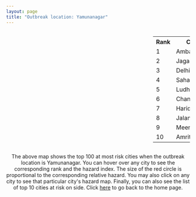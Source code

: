 ```yaml
---
layout: page
title: "Outbreak location: Yamunanagar"
---
```

<div style="width: 100%; overflow: auto;">
<div style="width: 75%; float: left;">
<div id="mapid">
<script src="https://buda-magenta.github.io/hazard_map/load_map.js"></script>

<script>
var marker_outbreak = L.marker([30.211200, 77.286390],{"autoPan": true}).addTo(map); marker_outbreak.bindTooltip("Yamunanagar").openTooltip();

var circle_1 = L.circle([30.384367, 76.770421], {"pane": "markerPane", "color": "red", "fill": true, "fillOpacity": 0.2, "fillRule": "evenodd", "lineCap": "round", "lineJoin": "round", "opacity": 1.0, "radius": 82944, "stroke": true, "weight": 3}).addTo(map);
circle_1.bindTooltip("Ambala<br>rank: 1<br>hazard index: 0.082944")
circle_1.bindPopup('<a href="https://buda-magenta.github.io/hazard_map/Ambala">Ambala</a>')

var circle_2 = L.circle([30.129326, 77.245483], {"pane": "markerPane", "color": "red", "fill": true, "fillOpacity": 0.2, "fillRule": "evenodd", "lineCap": "round", "lineJoin": "round", "opacity": 1.0, "radius": 52240, "stroke": true, "weight": 3}).addTo(map);
circle_2.bindTooltip("Jagadhri<br>rank: 2<br>hazard index: 0.052241")
circle_2.bindPopup('<a href="https://buda-magenta.github.io/hazard_map/Jagadhri">Jagadhri</a>')

var circle_3 = L.circle([28.651718, 77.221939], {"pane": "markerPane", "color": "red", "fill": true, "fillOpacity": 0.2, "fillRule": "evenodd", "lineCap": "round", "lineJoin": "round", "opacity": 1.0, "radius": 51711, "stroke": true, "weight": 3}).addTo(map);
circle_3.bindTooltip("Delhi<br>rank: 3<br>hazard index: 0.051712")
circle_3.bindPopup('<a href="https://buda-magenta.github.io/hazard_map/Delhi">Delhi</a>')

var circle_4 = L.circle([29.988077, 77.508130], {"pane": "markerPane", "color": "red", "fill": true, "fillOpacity": 0.2, "fillRule": "evenodd", "lineCap": "round", "lineJoin": "round", "opacity": 1.0, "radius": 36746, "stroke": true, "weight": 3}).addTo(map);
circle_4.bindTooltip("Saharanpur<br>rank: 4<br>hazard index: 0.036747")
circle_4.bindPopup('<a href="https://buda-magenta.github.io/hazard_map/Saharanpur">Saharanpur</a>')

var circle_5 = L.circle([30.909016, 75.851601], {"pane": "markerPane", "color": "red", "fill": true, "fillOpacity": 0.2, "fillRule": "evenodd", "lineCap": "round", "lineJoin": "round", "opacity": 1.0, "radius": 28531, "stroke": true, "weight": 3}).addTo(map);
circle_5.bindTooltip("Ludhiana<br>rank: 5<br>hazard index: 0.028531")
circle_5.bindPopup('<a href="https://buda-magenta.github.io/hazard_map/Ludhiana">Ludhiana</a>')

var circle_6 = L.circle([30.733442, 76.779714], {"pane": "markerPane", "color": "red", "fill": true, "fillOpacity": 0.2, "fillRule": "evenodd", "lineCap": "round", "lineJoin": "round", "opacity": 1.0, "radius": 21522, "stroke": true, "weight": 3}).addTo(map);
circle_6.bindTooltip("Chandigarh<br>rank: 6<br>hazard index: 0.021523")
circle_6.bindPopup('<a href="https://buda-magenta.github.io/hazard_map/Chandigarh">Chandigarh</a>')

var circle_7 = L.circle([29.938447, 78.145298], {"pane": "markerPane", "color": "red", "fill": true, "fillOpacity": 0.2, "fillRule": "evenodd", "lineCap": "round", "lineJoin": "round", "opacity": 1.0, "radius": 9916, "stroke": true, "weight": 3}).addTo(map);
circle_7.bindTooltip("Haridwar<br>rank: 7<br>hazard index: 0.009917")
circle_7.bindPopup('<a href="https://buda-magenta.github.io/hazard_map/Haridwar">Haridwar</a>')

var circle_8 = L.circle([31.292011, 75.568058], {"pane": "markerPane", "color": "red", "fill": true, "fillOpacity": 0.2, "fillRule": "evenodd", "lineCap": "round", "lineJoin": "round", "opacity": 1.0, "radius": 9641, "stroke": true, "weight": 3}).addTo(map);
circle_8.bindTooltip("Jalandhar<br>rank: 8<br>hazard index: 0.009642")
circle_8.bindPopup('<a href="https://buda-magenta.github.io/hazard_map/Jalandhar">Jalandhar</a>')

var circle_9 = L.circle([29.000653, 77.768229], {"pane": "markerPane", "color": "red", "fill": true, "fillOpacity": 0.2, "fillRule": "evenodd", "lineCap": "round", "lineJoin": "round", "opacity": 1.0, "radius": 7769, "stroke": true, "weight": 3}).addTo(map);
circle_9.bindTooltip("Meerut<br>rank: 9<br>hazard index: 0.007770")
circle_9.bindPopup('<a href="https://buda-magenta.github.io/hazard_map/Meerut">Meerut</a>')

var circle_10 = L.circle([31.634308, 74.873679], {"pane": "markerPane", "color": "red", "fill": true, "fillOpacity": 0.2, "fillRule": "evenodd", "lineCap": "round", "lineJoin": "round", "opacity": 1.0, "radius": 7162, "stroke": true, "weight": 3}).addTo(map);
circle_10.bindTooltip("Amritsar<br>rank: 10<br>hazard index: 0.007163")
circle_10.bindPopup('<a href="https://buda-magenta.github.io/hazard_map/Amritsar">Amritsar</a>')

var circle_11 = L.circle([30.209087, 76.339872], {"pane": "markerPane", "color": "red", "fill": true, "fillOpacity": 0.2, "fillRule": "evenodd", "lineCap": "round", "lineJoin": "round", "opacity": 1.0, "radius": 6119, "stroke": true, "weight": 3}).addTo(map);
circle_11.bindTooltip("Patiala<br>rank: 11<br>hazard index: 0.006119")
circle_11.bindPopup('<a href="https://buda-magenta.github.io/hazard_map/Patiala">Patiala</a>')

var circle_12 = L.circle([29.869350, 77.890212], {"pane": "markerPane", "color": "red", "fill": true, "fillOpacity": 0.2, "fillRule": "evenodd", "lineCap": "round", "lineJoin": "round", "opacity": 1.0, "radius": 5246, "stroke": true, "weight": 3}).addTo(map);
circle_12.bindTooltip("Roorkee<br>rank: 12<br>hazard index: 0.005246")
circle_12.bindPopup('<a href="https://buda-magenta.github.io/hazard_map/Roorkee">Roorkee</a>')

var circle_13 = L.circle([30.325565, 78.043681], {"pane": "markerPane", "color": "red", "fill": true, "fillOpacity": 0.2, "fillRule": "evenodd", "lineCap": "round", "lineJoin": "round", "opacity": 1.0, "radius": 4375, "stroke": true, "weight": 3}).addTo(map);
circle_13.bindTooltip("Dehradun<br>rank: 13<br>hazard index: 0.004375")
circle_13.bindPopup('<a href="https://buda-magenta.github.io/hazard_map/Dehradun">Dehradun</a>')

var circle_14 = L.circle([28.428262, 77.002700], {"pane": "markerPane", "color": "red", "fill": true, "fillOpacity": 0.2, "fillRule": "evenodd", "lineCap": "round", "lineJoin": "round", "opacity": 1.0, "radius": 3525, "stroke": true, "weight": 3}).addTo(map);
circle_14.bindTooltip("Gurgaon<br>rank: 14<br>hazard index: 0.003525")
circle_14.bindPopup('<a href="https://buda-magenta.github.io/hazard_map/Gurgaon">Gurgaon</a>')

var circle_15 = L.circle([28.863842, 78.805778], {"pane": "markerPane", "color": "red", "fill": true, "fillOpacity": 0.2, "fillRule": "evenodd", "lineCap": "round", "lineJoin": "round", "opacity": 1.0, "radius": 2674, "stroke": true, "weight": 3}).addTo(map);
circle_15.bindTooltip("Moradabad<br>rank: 15<br>hazard index: 0.002675")
circle_15.bindPopup('<a href="https://buda-magenta.github.io/hazard_map/Moradabad">Moradabad</a>')

var circle_16 = L.circle([26.838100, 80.934600], {"pane": "markerPane", "color": "red", "fill": true, "fillOpacity": 0.2, "fillRule": "evenodd", "lineCap": "round", "lineJoin": "round", "opacity": 1.0, "radius": 2636, "stroke": true, "weight": 3}).addTo(map);
circle_16.bindTooltip("Lucknow<br>rank: 16<br>hazard index: 0.002637")
circle_16.bindPopup('<a href="https://buda-magenta.github.io/hazard_map/Lucknow">Lucknow</a>')

var circle_17 = L.circle([28.570784, 77.327107], {"pane": "markerPane", "color": "red", "fill": true, "fillOpacity": 0.2, "fillRule": "evenodd", "lineCap": "round", "lineJoin": "round", "opacity": 1.0, "radius": 2582, "stroke": true, "weight": 3}).addTo(map);
circle_17.bindTooltip("Noida<br>rank: 17<br>hazard index: 0.002583")
circle_17.bindPopup('<a href="https://buda-magenta.github.io/hazard_map/Noida">Noida</a>')

var circle_18 = L.circle([30.179115, 75.047102], {"pane": "markerPane", "color": "red", "fill": true, "fillOpacity": 0.2, "fillRule": "evenodd", "lineCap": "round", "lineJoin": "round", "opacity": 1.0, "radius": 2424, "stroke": true, "weight": 3}).addTo(map);
circle_18.bindTooltip("Bathinda<br>rank: 18<br>hazard index: 0.002425")
circle_18.bindPopup('<a href="https://buda-magenta.github.io/hazard_map/Bathinda">Bathinda</a>')

var circle_19 = L.circle([29.448006, 77.740685], {"pane": "markerPane", "color": "red", "fill": true, "fillOpacity": 0.2, "fillRule": "evenodd", "lineCap": "round", "lineJoin": "round", "opacity": 1.0, "radius": 2329, "stroke": true, "weight": 3}).addTo(map);
circle_19.bindTooltip("Muzaffarnagar<br>rank: 19<br>hazard index: 0.002329")
circle_19.bindPopup('<a href="https://buda-magenta.github.io/hazard_map/Muzaffarnagar">Muzaffarnagar</a>')

var circle_20 = L.circle([28.733400, 77.298600], {"pane": "markerPane", "color": "red", "fill": true, "fillOpacity": 0.2, "fillRule": "evenodd", "lineCap": "round", "lineJoin": "round", "opacity": 1.0, "radius": 2059, "stroke": true, "weight": 3}).addTo(map);
circle_20.bindTooltip("Loni<br>rank: 20<br>hazard index: 0.002060")
circle_20.bindPopup('<a href="https://buda-magenta.github.io/hazard_map/Loni">Loni</a>')

var circle_21 = L.circle([32.718561, 74.858092], {"pane": "markerPane", "color": "red", "fill": true, "fillOpacity": 0.2, "fillRule": "evenodd", "lineCap": "round", "lineJoin": "round", "opacity": 1.0, "radius": 1878, "stroke": true, "weight": 3}).addTo(map);
circle_21.bindTooltip("Jammu<br>rank: 21<br>hazard index: 0.001878")
circle_21.bindPopup('<a href="https://buda-magenta.github.io/hazard_map/Jammu">Jammu</a>')

var circle_22 = L.circle([30.370469, 75.504017], {"pane": "markerPane", "color": "red", "fill": true, "fillOpacity": 0.2, "fillRule": "evenodd", "lineCap": "round", "lineJoin": "round", "opacity": 1.0, "radius": 1819, "stroke": true, "weight": 3}).addTo(map);
circle_22.bindTooltip("Barnala<br>rank: 22<br>hazard index: 0.001820")
circle_22.bindPopup('<a href="https://buda-magenta.github.io/hazard_map/Barnala">Barnala</a>')

var circle_23 = L.circle([28.901090, 76.580194], {"pane": "markerPane", "color": "red", "fill": true, "fillOpacity": 0.2, "fillRule": "evenodd", "lineCap": "round", "lineJoin": "round", "opacity": 1.0, "radius": 1500, "stroke": true, "weight": 3}).addTo(map);
circle_23.bindTooltip("Rohtak<br>rank: 23<br>hazard index: 0.001500")
circle_23.bindPopup('<a href="https://buda-magenta.github.io/hazard_map/Rohtak">Rohtak</a>')

var circle_24 = L.circle([28.457876, 79.405571], {"pane": "markerPane", "color": "red", "fill": true, "fillOpacity": 0.2, "fillRule": "evenodd", "lineCap": "round", "lineJoin": "round", "opacity": 1.0, "radius": 1220, "stroke": true, "weight": 3}).addTo(map);
circle_24.bindTooltip("Bareilly<br>rank: 24<br>hazard index: 0.001220")
circle_24.bindPopup('<a href="https://buda-magenta.github.io/hazard_map/Bareilly">Bareilly</a>')

var circle_25 = L.circle([29.168807, 75.746110], {"pane": "markerPane", "color": "red", "fill": true, "fillOpacity": 0.2, "fillRule": "evenodd", "lineCap": "round", "lineJoin": "round", "opacity": 1.0, "radius": 1211, "stroke": true, "weight": 3}).addTo(map);
circle_25.bindTooltip("Hisar<br>rank: 25<br>hazard index: 0.001211")
circle_25.bindPopup('<a href="https://buda-magenta.github.io/hazard_map/Hisar">Hisar</a>')

var circle_26 = L.circle([29.391275, 76.977168], {"pane": "markerPane", "color": "red", "fill": true, "fillOpacity": 0.2, "fillRule": "evenodd", "lineCap": "round", "lineJoin": "round", "opacity": 1.0, "radius": 1182, "stroke": true, "weight": 3}).addTo(map);
circle_26.bindTooltip("Panipat<br>rank: 26<br>hazard index: 0.001183")
circle_26.bindPopup('<a href="https://buda-magenta.github.io/hazard_map/Panipat">Panipat</a>')

var circle_27 = L.circle([29.680327, 76.989625], {"pane": "markerPane", "color": "red", "fill": true, "fillOpacity": 0.2, "fillRule": "evenodd", "lineCap": "round", "lineJoin": "round", "opacity": 1.0, "radius": 1153, "stroke": true, "weight": 3}).addTo(map);
circle_27.bindTooltip("Karnal<br>rank: 27<br>hazard index: 0.001154")
circle_27.bindPopup('<a href="https://buda-magenta.github.io/hazard_map/Karnal">Karnal</a>')

var circle_28 = L.circle([29.003314, 77.016732], {"pane": "markerPane", "color": "red", "fill": true, "fillOpacity": 0.2, "fillRule": "evenodd", "lineCap": "round", "lineJoin": "round", "opacity": 1.0, "radius": 1113, "stroke": true, "weight": 3}).addTo(map);
circle_28.bindTooltip("Sonipat<br>rank: 28<br>hazard index: 0.001114")
circle_28.bindPopup('<a href="https://buda-magenta.github.io/hazard_map/Sonipat">Sonipat</a>')

var circle_29 = L.circle([28.740613, 77.835426], {"pane": "markerPane", "color": "red", "fill": true, "fillOpacity": 0.2, "fillRule": "evenodd", "lineCap": "round", "lineJoin": "round", "opacity": 1.0, "radius": 1056, "stroke": true, "weight": 3}).addTo(map);
circle_29.bindTooltip("Hapur<br>rank: 29<br>hazard index: 0.001057")
circle_29.bindPopup('<a href="https://buda-magenta.github.io/hazard_map/Hapur">Hapur</a>')

var circle_30 = L.circle([25.565691, 80.063489], {"pane": "markerPane", "color": "red", "fill": true, "fillOpacity": 0.2, "fillRule": "evenodd", "lineCap": "round", "lineJoin": "round", "opacity": 1.0, "radius": 995, "stroke": true, "weight": 3}).addTo(map);
circle_30.bindTooltip("Khanna<br>rank: 30<br>hazard index: 0.000996")
circle_30.bindPopup('<a href="https://buda-magenta.github.io/hazard_map/Khanna">Khanna</a>')

var circle_31 = L.circle([26.460914, 80.321759], {"pane": "markerPane", "color": "red", "fill": true, "fillOpacity": 0.2, "fillRule": "evenodd", "lineCap": "round", "lineJoin": "round", "opacity": 1.0, "radius": 985, "stroke": true, "weight": 3}).addTo(map);
circle_31.bindTooltip("Kanpur<br>rank: 31<br>hazard index: 0.000985")
circle_31.bindPopup('<a href="https://buda-magenta.github.io/hazard_map/Kanpur">Kanpur</a>')

var circle_32 = L.circle([31.608574, 75.846442], {"pane": "markerPane", "color": "red", "fill": true, "fillOpacity": 0.2, "fillRule": "evenodd", "lineCap": "round", "lineJoin": "round", "opacity": 1.0, "radius": 946, "stroke": true, "weight": 3}).addTo(map);
circle_32.bindTooltip("Hoshiarpur<br>rank: 32<br>hazard index: 0.000947")
circle_32.bindPopup('<a href="https://buda-magenta.github.io/hazard_map/Hoshiarpur">Hoshiarpur</a>')

var circle_33 = L.circle([30.883006, 75.869732], {"pane": "markerPane", "color": "red", "fill": true, "fillOpacity": 0.2, "fillRule": "evenodd", "lineCap": "round", "lineJoin": "round", "opacity": 1.0, "radius": 907, "stroke": true, "weight": 3}).addTo(map);
circle_33.bindTooltip("S.A.S. Nagar<br>rank: 33<br>hazard index: 0.000908")
circle_33.bindPopup('<a href="https://buda-magenta.github.io/hazard_map/S.A.S._Nagar">S.A.S. Nagar</a>')

var circle_34 = L.circle([19.075990, 72.877393], {"pane": "markerPane", "color": "red", "fill": true, "fillOpacity": 0.2, "fillRule": "evenodd", "lineCap": "round", "lineJoin": "round", "opacity": 1.0, "radius": 887, "stroke": true, "weight": 3}).addTo(map);
circle_34.bindTooltip("Mumbai<br>rank: 34<br>hazard index: 0.000888")
circle_34.bindPopup('<a href="https://buda-magenta.github.io/hazard_map/Mumbai">Mumbai</a>')

var circle_35 = L.circle([28.923397, 78.488317], {"pane": "markerPane", "color": "red", "fill": true, "fillOpacity": 0.2, "fillRule": "evenodd", "lineCap": "round", "lineJoin": "round", "opacity": 1.0, "radius": 861, "stroke": true, "weight": 3}).addTo(map);
circle_35.bindTooltip("Amroha<br>rank: 35<br>hazard index: 0.000862")
circle_35.bindPopup('<a href="https://buda-magenta.github.io/hazard_map/Amroha">Amroha</a>')

var circle_36 = L.circle([30.145054, 74.195660], {"pane": "markerPane", "color": "red", "fill": true, "fillOpacity": 0.2, "fillRule": "evenodd", "lineCap": "round", "lineJoin": "round", "opacity": 1.0, "radius": 822, "stroke": true, "weight": 3}).addTo(map);
circle_36.bindTooltip("Abohar<br>rank: 36<br>hazard index: 0.000822")
circle_36.bindPopup('<a href="https://buda-magenta.github.io/hazard_map/Abohar">Abohar</a>')

var circle_37 = L.circle([28.753900, 77.399900], {"pane": "markerPane", "color": "red", "fill": true, "fillOpacity": 0.2, "fillRule": "evenodd", "lineCap": "round", "lineJoin": "round", "opacity": 1.0, "radius": 810, "stroke": true, "weight": 3}).addTo(map);
circle_37.bindTooltip("Khora<br>rank: 37<br>hazard index: 0.000810")
circle_37.bindPopup('<a href="https://buda-magenta.github.io/hazard_map/Khora">Khora</a>')

var circle_38 = L.circle([28.793170, 76.139128], {"pane": "markerPane", "color": "red", "fill": true, "fillOpacity": 0.2, "fillRule": "evenodd", "lineCap": "round", "lineJoin": "round", "opacity": 1.0, "radius": 794, "stroke": true, "weight": 3}).addTo(map);
circle_38.bindTooltip("Bhiwani<br>rank: 38<br>hazard index: 0.000795")
circle_38.bindPopup('<a href="https://buda-magenta.github.io/hazard_map/Bhiwani">Bhiwani</a>')

var circle_39 = L.circle([30.783987, 75.160574], {"pane": "markerPane", "color": "red", "fill": true, "fillOpacity": 0.2, "fillRule": "evenodd", "lineCap": "round", "lineJoin": "round", "opacity": 1.0, "radius": 735, "stroke": true, "weight": 3}).addTo(map);
circle_39.bindTooltip("Moga<br>rank: 39<br>hazard index: 0.000735")
circle_39.bindPopup('<a href="https://buda-magenta.github.io/hazard_map/Moga">Moga</a>')

var circle_40 = L.circle([30.885100, 74.660141], {"pane": "markerPane", "color": "red", "fill": true, "fillOpacity": 0.2, "fillRule": "evenodd", "lineCap": "round", "lineJoin": "round", "opacity": 1.0, "radius": 700, "stroke": true, "weight": 3}).addTo(map);
circle_40.bindTooltip("Firozpur<br>rank: 40<br>hazard index: 0.000700")
circle_40.bindPopup('<a href="https://buda-magenta.github.io/hazard_map/Firozpur">Firozpur</a>')

var circle_41 = L.circle([28.660965, 76.834676], {"pane": "markerPane", "color": "red", "fill": true, "fillOpacity": 0.2, "fillRule": "evenodd", "lineCap": "round", "lineJoin": "round", "opacity": 1.0, "radius": 685, "stroke": true, "weight": 3}).addTo(map);
circle_41.bindTooltip("Bahadurgarh<br>rank: 41<br>hazard index: 0.000685")
circle_41.bindPopup('<a href="https://buda-magenta.github.io/hazard_map/Bahadurgarh">Bahadurgarh</a>')

var circle_42 = L.circle([31.104153, 77.170973], {"pane": "markerPane", "color": "red", "fill": true, "fillOpacity": 0.2, "fillRule": "evenodd", "lineCap": "round", "lineJoin": "round", "opacity": 1.0, "radius": 682, "stroke": true, "weight": 3}).addTo(map);
circle_42.bindTooltip("Shimla<br>rank: 42<br>hazard index: 0.000682")
circle_42.bindPopup('<a href="https://buda-magenta.github.io/hazard_map/Shimla">Shimla</a>')

var circle_43 = L.circle([28.402979, 77.310384], {"pane": "markerPane", "color": "red", "fill": true, "fillOpacity": 0.2, "fillRule": "evenodd", "lineCap": "round", "lineJoin": "round", "opacity": 1.0, "radius": 671, "stroke": true, "weight": 3}).addTo(map);
circle_43.bindTooltip("Faridabad<br>rank: 43<br>hazard index: 0.000671")
circle_43.bindPopup('<a href="https://buda-magenta.github.io/hazard_map/Faridabad">Faridabad</a>')

var circle_44 = L.circle([29.301826, 76.338471], {"pane": "markerPane", "color": "red", "fill": true, "fillOpacity": 0.2, "fillRule": "evenodd", "lineCap": "round", "lineJoin": "round", "opacity": 1.0, "radius": 668, "stroke": true, "weight": 3}).addTo(map);
circle_44.bindTooltip("Jind<br>rank: 44<br>hazard index: 0.000668")
circle_44.bindPopup('<a href="https://buda-magenta.github.io/hazard_map/Jind">Jind</a>')

var circle_45 = L.circle([29.993040, 76.829223], {"pane": "markerPane", "color": "red", "fill": true, "fillOpacity": 0.2, "fillRule": "evenodd", "lineCap": "round", "lineJoin": "round", "opacity": 1.0, "radius": 622, "stroke": true, "weight": 3}).addTo(map);
circle_45.bindTooltip("Thanesar<br>rank: 45<br>hazard index: 0.000623")
circle_45.bindPopup('<a href="https://buda-magenta.github.io/hazard_map/Thanesar">Thanesar</a>')

var circle_46 = L.circle([29.211757, 78.961731], {"pane": "markerPane", "color": "red", "fill": true, "fillOpacity": 0.2, "fillRule": "evenodd", "lineCap": "round", "lineJoin": "round", "opacity": 1.0, "radius": 617, "stroke": true, "weight": 3}).addTo(map);
circle_46.bindTooltip("Kashipur<br>rank: 46<br>hazard index: 0.000617")
circle_46.bindPopup('<a href="https://buda-magenta.github.io/hazard_map/Kashipur">Kashipur</a>')

var circle_47 = L.circle([26.671329, 83.364583], {"pane": "markerPane", "color": "red", "fill": true, "fillOpacity": 0.2, "fillRule": "evenodd", "lineCap": "round", "lineJoin": "round", "opacity": 1.0, "radius": 597, "stroke": true, "weight": 3}).addTo(map);
circle_47.bindTooltip("Gorakhpur<br>rank: 47<br>hazard index: 0.000597")
circle_47.bindPopup('<a href="https://buda-magenta.github.io/hazard_map/Gorakhpur">Gorakhpur</a>')

var circle_48 = L.circle([22.541418, 88.357691], {"pane": "markerPane", "color": "red", "fill": true, "fillOpacity": 0.2, "fillRule": "evenodd", "lineCap": "round", "lineJoin": "round", "opacity": 1.0, "radius": 591, "stroke": true, "weight": 3}).addTo(map);
circle_48.bindTooltip("Kolkata<br>rank: 48<br>hazard index: 0.000591")
circle_48.bindPopup('<a href="https://buda-magenta.github.io/hazard_map/Kolkata">Kolkata</a>')

var circle_49 = L.circle([29.822821, 76.378310], {"pane": "markerPane", "color": "red", "fill": true, "fillOpacity": 0.2, "fillRule": "evenodd", "lineCap": "round", "lineJoin": "round", "opacity": 1.0, "radius": 581, "stroke": true, "weight": 3}).addTo(map);
circle_49.bindTooltip("Kaithal<br>rank: 49<br>hazard index: 0.000581")
circle_49.bindPopup('<a href="https://buda-magenta.github.io/hazard_map/Kaithal">Kaithal</a>')

var circle_50 = L.circle([28.651718, 77.221939], {"pane": "markerPane", "color": "red", "fill": true, "fillOpacity": 0.2, "fillRule": "evenodd", "lineCap": "round", "lineJoin": "round", "opacity": 1.0, "radius": 575, "stroke": true, "weight": 3}).addTo(map);
circle_50.bindTooltip("Dehri<br>rank: 50<br>hazard index: 0.000575")
circle_50.bindPopup('<a href="https://buda-magenta.github.io/hazard_map/Dehri">Dehri</a>')

var circle_51 = L.circle([28.826162, 77.541656], {"pane": "markerPane", "color": "red", "fill": true, "fillOpacity": 0.2, "fillRule": "evenodd", "lineCap": "round", "lineJoin": "round", "opacity": 1.0, "radius": 555, "stroke": true, "weight": 3}).addTo(map);
circle_51.bindTooltip("Modinagar<br>rank: 51<br>hazard index: 0.000555")
circle_51.bindPopup('<a href="https://buda-magenta.github.io/hazard_map/Modinagar">Modinagar</a>')

var circle_52 = L.circle([25.531031, 78.652689], {"pane": "markerPane", "color": "red", "fill": true, "fillOpacity": 0.2, "fillRule": "evenodd", "lineCap": "round", "lineJoin": "round", "opacity": 1.0, "radius": 552, "stroke": true, "weight": 3}).addTo(map);
circle_52.bindTooltip("Jhansi<br>rank: 52<br>hazard index: 0.000553")
circle_52.bindPopup('<a href="https://buda-magenta.github.io/hazard_map/Jhansi">Jhansi</a>')

var circle_53 = L.circle([30.533129, 75.880760], {"pane": "markerPane", "color": "red", "fill": true, "fillOpacity": 0.2, "fillRule": "evenodd", "lineCap": "round", "lineJoin": "round", "opacity": 1.0, "radius": 544, "stroke": true, "weight": 3}).addTo(map);
circle_53.bindTooltip("Malerkotla<br>rank: 53<br>hazard index: 0.000544")
circle_53.bindPopup('<a href="https://buda-magenta.github.io/hazard_map/Malerkotla">Malerkotla</a>')

var circle_54 = L.circle([12.979120, 77.591300], {"pane": "markerPane", "color": "red", "fill": true, "fillOpacity": 0.2, "fillRule": "evenodd", "lineCap": "round", "lineJoin": "round", "opacity": 1.0, "radius": 467, "stroke": true, "weight": 3}).addTo(map);
circle_54.bindTooltip("Bangalore<br>rank: 54<br>hazard index: 0.000467")
circle_54.bindPopup('<a href="https://buda-magenta.github.io/hazard_map/Bangalore">Bangalore</a>')

var circle_55 = L.circle([29.500882, 77.348383], {"pane": "markerPane", "color": "red", "fill": true, "fillOpacity": 0.2, "fillRule": "evenodd", "lineCap": "round", "lineJoin": "round", "opacity": 1.0, "radius": 439, "stroke": true, "weight": 3}).addTo(map);
circle_55.bindTooltip("Shamli<br>rank: 55<br>hazard index: 0.000439")
circle_55.bindPopup('<a href="https://buda-magenta.github.io/hazard_map/Shamli">Shamli</a>')

var circle_56 = L.circle([27.912633, 79.746563], {"pane": "markerPane", "color": "red", "fill": true, "fillOpacity": 0.2, "fillRule": "evenodd", "lineCap": "round", "lineJoin": "round", "opacity": 1.0, "radius": 402, "stroke": true, "weight": 3}).addTo(map);
circle_56.bindTooltip("Shahjahanpur<br>rank: 56<br>hazard index: 0.000403")
circle_56.bindPopup('<a href="https://buda-magenta.github.io/hazard_map/Shahjahanpur">Shahjahanpur</a>')

var circle_57 = L.circle([25.335649, 83.007629], {"pane": "markerPane", "color": "red", "fill": true, "fillOpacity": 0.2, "fillRule": "evenodd", "lineCap": "round", "lineJoin": "round", "opacity": 1.0, "radius": 383, "stroke": true, "weight": 3}).addTo(map);
circle_57.bindTooltip("Varanasi<br>rank: 57<br>hazard index: 0.000383")
circle_57.bindPopup('<a href="https://buda-magenta.github.io/hazard_map/Varanasi">Varanasi</a>')

var circle_58 = L.circle([29.154148, 77.305954], {"pane": "markerPane", "color": "red", "fill": true, "fillOpacity": 0.2, "fillRule": "evenodd", "lineCap": "round", "lineJoin": "round", "opacity": 1.0, "radius": 368, "stroke": true, "weight": 3}).addTo(map);
circle_58.bindTooltip("Baraut<br>rank: 58<br>hazard index: 0.000369")
circle_58.bindPopup('<a href="https://buda-magenta.github.io/hazard_map/Baraut">Baraut</a>')

var circle_59 = L.circle([25.609324, 85.123525], {"pane": "markerPane", "color": "red", "fill": true, "fillOpacity": 0.2, "fillRule": "evenodd", "lineCap": "round", "lineJoin": "round", "opacity": 1.0, "radius": 335, "stroke": true, "weight": 3}).addTo(map);
circle_59.bindTooltip("Patna<br>rank: 59<br>hazard index: 0.000336")
circle_59.bindPopup('<a href="https://buda-magenta.github.io/hazard_map/Patna">Patna</a>')

var circle_60 = L.circle([23.021624, 72.579707], {"pane": "markerPane", "color": "red", "fill": true, "fillOpacity": 0.2, "fillRule": "evenodd", "lineCap": "round", "lineJoin": "round", "opacity": 1.0, "radius": 335, "stroke": true, "weight": 3}).addTo(map);
circle_60.bindTooltip("Ahmedabad<br>rank: 60<br>hazard index: 0.000336")
circle_60.bindPopup('<a href="https://buda-magenta.github.io/hazard_map/Ahmedabad">Ahmedabad</a>')

var circle_61 = L.circle([27.175255, 78.009816], {"pane": "markerPane", "color": "red", "fill": true, "fillOpacity": 0.2, "fillRule": "evenodd", "lineCap": "round", "lineJoin": "round", "opacity": 1.0, "radius": 327, "stroke": true, "weight": 3}).addTo(map);
circle_61.bindTooltip("Agra<br>rank: 61<br>hazard index: 0.000327")
circle_61.bindPopup('<a href="https://buda-magenta.github.io/hazard_map/Agra">Agra</a>')

var circle_62 = L.circle([17.388786, 78.461065], {"pane": "markerPane", "color": "red", "fill": true, "fillOpacity": 0.2, "fillRule": "evenodd", "lineCap": "round", "lineJoin": "round", "opacity": 1.0, "radius": 326, "stroke": true, "weight": 3}).addTo(map);
circle_62.bindTooltip("Hyderabad<br>rank: 62<br>hazard index: 0.000327")
circle_62.bindPopup('<a href="https://buda-magenta.github.io/hazard_map/Hyderabad">Hyderabad</a>')

var circle_63 = L.circle([26.915458, 75.818982], {"pane": "markerPane", "color": "red", "fill": true, "fillOpacity": 0.2, "fillRule": "evenodd", "lineCap": "round", "lineJoin": "round", "opacity": 1.0, "radius": 317, "stroke": true, "weight": 3}).addTo(map);
circle_63.bindTooltip("Jaipur<br>rank: 63<br>hazard index: 0.000317")
circle_63.bindPopup('<a href="https://buda-magenta.github.io/hazard_map/Jaipur">Jaipur</a>')

var circle_64 = L.circle([32.301710, 75.658642], {"pane": "markerPane", "color": "red", "fill": true, "fillOpacity": 0.2, "fillRule": "evenodd", "lineCap": "round", "lineJoin": "round", "opacity": 1.0, "radius": 310, "stroke": true, "weight": 3}).addTo(map);
circle_64.bindTooltip("Pathankot<br>rank: 64<br>hazard index: 0.000311")
circle_64.bindPopup('<a href="https://buda-magenta.github.io/hazard_map/Pathankot">Pathankot</a>')

var circle_65 = L.circle([27.876990, 78.137290], {"pane": "markerPane", "color": "red", "fill": true, "fillOpacity": 0.2, "fillRule": "evenodd", "lineCap": "round", "lineJoin": "round", "opacity": 1.0, "radius": 299, "stroke": true, "weight": 3}).addTo(map);
circle_65.bindTooltip("Aligarh<br>rank: 65<br>hazard index: 0.000299")
circle_65.bindPopup('<a href="https://buda-magenta.github.io/hazard_map/Aligarh">Aligarh</a>')

var circle_66 = L.circle([13.083694, 80.270186], {"pane": "markerPane", "color": "red", "fill": true, "fillOpacity": 0.2, "fillRule": "evenodd", "lineCap": "round", "lineJoin": "round", "opacity": 1.0, "radius": 284, "stroke": true, "weight": 3}).addTo(map);
circle_66.bindTooltip("Chennai<br>rank: 66<br>hazard index: 0.000285")
circle_66.bindPopup('<a href="https://buda-magenta.github.io/hazard_map/Chennai">Chennai</a>')

var circle_67 = L.circle([18.521428, 73.854454], {"pane": "markerPane", "color": "red", "fill": true, "fillOpacity": 0.2, "fillRule": "evenodd", "lineCap": "round", "lineJoin": "round", "opacity": 1.0, "radius": 278, "stroke": true, "weight": 3}).addTo(map);
circle_67.bindTooltip("Pune<br>rank: 67<br>hazard index: 0.000278")
circle_67.bindPopup('<a href="https://buda-magenta.github.io/hazard_map/Pune">Pune</a>')

var circle_68 = L.circle([23.749721, 91.876635], {"pane": "markerPane", "color": "red", "fill": true, "fillOpacity": 0.2, "fillRule": "evenodd", "lineCap": "round", "lineJoin": "round", "opacity": 1.0, "radius": 275, "stroke": true, "weight": 3}).addTo(map);
circle_68.bindTooltip("Ganganagar<br>rank: 68<br>hazard index: 0.000275")
circle_68.bindPopup('<a href="https://buda-magenta.github.io/hazard_map/Ganganagar">Ganganagar</a>')

var circle_69 = L.circle([28.794068, 79.185930], {"pane": "markerPane", "color": "red", "fill": true, "fillOpacity": 0.2, "fillRule": "evenodd", "lineCap": "round", "lineJoin": "round", "opacity": 1.0, "radius": 250, "stroke": true, "weight": 3}).addTo(map);
circle_69.bindTooltip("Rampur<br>rank: 69<br>hazard index: 0.000251")
circle_69.bindPopup('<a href="https://buda-magenta.github.io/hazard_map/Rampur">Rampur</a>')

var circle_70 = L.circle([25.603508, 83.507454], {"pane": "markerPane", "color": "red", "fill": true, "fillOpacity": 0.2, "fillRule": "evenodd", "lineCap": "round", "lineJoin": "round", "opacity": 1.0, "radius": 250, "stroke": true, "weight": 3}).addTo(map);
circle_70.bindTooltip("Ghazipur<br>rank: 70<br>hazard index: 0.000250")
circle_70.bindPopup('<a href="https://buda-magenta.github.io/hazard_map/Ghazipur">Ghazipur</a>')

var circle_71 = L.circle([25.438130, 81.833800], {"pane": "markerPane", "color": "red", "fill": true, "fillOpacity": 0.2, "fillRule": "evenodd", "lineCap": "round", "lineJoin": "round", "opacity": 1.0, "radius": 238, "stroke": true, "weight": 3}).addTo(map);
circle_71.bindTooltip("Allahabad<br>rank: 71<br>hazard index: 0.000239")
circle_71.bindPopup('<a href="https://buda-magenta.github.io/hazard_map/Allahabad">Allahabad</a>')

var circle_72 = L.circle([28.195647, 76.616518], {"pane": "markerPane", "color": "red", "fill": true, "fillOpacity": 0.2, "fillRule": "evenodd", "lineCap": "round", "lineJoin": "round", "opacity": 1.0, "radius": 238, "stroke": true, "weight": 3}).addTo(map);
circle_72.bindTooltip("Rewari<br>rank: 72<br>hazard index: 0.000238")
circle_72.bindPopup('<a href="https://buda-magenta.github.io/hazard_map/Rewari">Rewari</a>')

var circle_73 = L.circle([31.385241, 75.305523], {"pane": "markerPane", "color": "red", "fill": true, "fillOpacity": 0.2, "fillRule": "evenodd", "lineCap": "round", "lineJoin": "round", "opacity": 1.0, "radius": 225, "stroke": true, "weight": 3}).addTo(map);
circle_73.bindTooltip("Kapurthala<br>rank: 73<br>hazard index: 0.000225")
circle_73.bindPopup('<a href="https://buda-magenta.github.io/hazard_map/Kapurthala">Kapurthala</a>')

var circle_74 = L.circle([26.148658, 85.340013], {"pane": "markerPane", "color": "red", "fill": true, "fillOpacity": 0.2, "fillRule": "evenodd", "lineCap": "round", "lineJoin": "round", "opacity": 1.0, "radius": 173, "stroke": true, "weight": 3}).addTo(map);
circle_74.bindTooltip("Muzaffarpur<br>rank: 74<br>hazard index: 0.000173")
circle_74.bindPopup('<a href="https://buda-magenta.github.io/hazard_map/Muzaffarpur">Muzaffarpur</a>')

var circle_75 = L.circle([31.819303, 75.199994], {"pane": "markerPane", "color": "red", "fill": true, "fillOpacity": 0.2, "fillRule": "evenodd", "lineCap": "round", "lineJoin": "round", "opacity": 1.0, "radius": 170, "stroke": true, "weight": 3}).addTo(map);
circle_75.bindTooltip("Batala<br>rank: 75<br>hazard index: 0.000171")
circle_75.bindPopup('<a href="https://buda-magenta.github.io/hazard_map/Batala">Batala</a>')

var circle_76 = L.circle([15.398403, 73.812918], {"pane": "markerPane", "color": "red", "fill": true, "fillOpacity": 0.2, "fillRule": "evenodd", "lineCap": "round", "lineJoin": "round", "opacity": 1.0, "radius": 165, "stroke": true, "weight": 3}).addTo(map);
circle_76.bindTooltip("Vasco Da Gama<br>rank: 76<br>hazard index: 0.000166")
circle_76.bindPopup('<a href="https://buda-magenta.github.io/hazard_map/Vasco_Da_Gama">Vasco Da Gama</a>')

var circle_77 = L.circle([26.180598, 91.753943], {"pane": "markerPane", "color": "red", "fill": true, "fillOpacity": 0.2, "fillRule": "evenodd", "lineCap": "round", "lineJoin": "round", "opacity": 1.0, "radius": 162, "stroke": true, "weight": 3}).addTo(map);
circle_77.bindTooltip("Guwahati<br>rank: 77<br>hazard index: 0.000163")
circle_77.bindPopup('<a href="https://buda-magenta.github.io/hazard_map/Guwahati">Guwahati</a>')

var circle_78 = L.circle([23.795281, 86.430964], {"pane": "markerPane", "color": "red", "fill": true, "fillOpacity": 0.2, "fillRule": "evenodd", "lineCap": "round", "lineJoin": "round", "opacity": 1.0, "radius": 162, "stroke": true, "weight": 3}).addTo(map);
circle_78.bindTooltip("Dhanbad<br>rank: 78<br>hazard index: 0.000162")
circle_78.bindPopup('<a href="https://buda-magenta.github.io/hazard_map/Dhanbad">Dhanbad</a>')

var circle_79 = L.circle([30.283140, 74.522997], {"pane": "markerPane", "color": "red", "fill": true, "fillOpacity": 0.2, "fillRule": "evenodd", "lineCap": "round", "lineJoin": "round", "opacity": 1.0, "radius": 148, "stroke": true, "weight": 3}).addTo(map);
circle_79.bindTooltip("Muktsar<br>rank: 79<br>hazard index: 0.000148")
circle_79.bindPopup('<a href="https://buda-magenta.github.io/hazard_map/Muktsar">Muktsar</a>')

var circle_80 = L.circle([34.074744, 74.820444], {"pane": "markerPane", "color": "red", "fill": true, "fillOpacity": 0.2, "fillRule": "evenodd", "lineCap": "round", "lineJoin": "round", "opacity": 1.0, "radius": 145, "stroke": true, "weight": 3}).addTo(map);
circle_80.bindTooltip("Srinagar<br>rank: 80<br>hazard index: 0.000145")
circle_80.bindPopup('<a href="https://buda-magenta.github.io/hazard_map/Srinagar">Srinagar</a>')

var circle_81 = L.circle([27.504639, 80.829466], {"pane": "markerPane", "color": "red", "fill": true, "fillOpacity": 0.2, "fillRule": "evenodd", "lineCap": "round", "lineJoin": "round", "opacity": 1.0, "radius": 144, "stroke": true, "weight": 3}).addTo(map);
circle_81.bindTooltip("Sitapur<br>rank: 81<br>hazard index: 0.000144")
circle_81.bindPopup('<a href="https://buda-magenta.github.io/hazard_map/Sitapur">Sitapur</a>')

var circle_82 = L.circle([23.258486, 77.401989], {"pane": "markerPane", "color": "red", "fill": true, "fillOpacity": 0.2, "fillRule": "evenodd", "lineCap": "round", "lineJoin": "round", "opacity": 1.0, "radius": 144, "stroke": true, "weight": 3}).addTo(map);
circle_82.bindTooltip("Bhopal<br>rank: 82<br>hazard index: 0.000144")
circle_82.bindPopup('<a href="https://buda-magenta.github.io/hazard_map/Bhopal">Bhopal</a>')

var circle_83 = L.circle([21.149813, 79.082056], {"pane": "markerPane", "color": "red", "fill": true, "fillOpacity": 0.2, "fillRule": "evenodd", "lineCap": "round", "lineJoin": "round", "opacity": 1.0, "radius": 135, "stroke": true, "weight": 3}).addTo(map);
circle_83.bindTooltip("Nagpur<br>rank: 83<br>hazard index: 0.000135")
circle_83.bindPopup('<a href="https://buda-magenta.github.io/hazard_map/Nagpur">Nagpur</a>')

var circle_84 = L.circle([27.177366, 78.389912], {"pane": "markerPane", "color": "red", "fill": true, "fillOpacity": 0.2, "fillRule": "evenodd", "lineCap": "round", "lineJoin": "round", "opacity": 1.0, "radius": 134, "stroke": true, "weight": 3}).addTo(map);
circle_84.bindTooltip("Firozabad<br>rank: 84<br>hazard index: 0.000134")
circle_84.bindPopup('<a href="https://buda-magenta.github.io/hazard_map/Firozabad">Firozabad</a>')

var circle_85 = L.circle([20.266777, 85.843559], {"pane": "markerPane", "color": "red", "fill": true, "fillOpacity": 0.2, "fillRule": "evenodd", "lineCap": "round", "lineJoin": "round", "opacity": 1.0, "radius": 131, "stroke": true, "weight": 3}).addTo(map);
circle_85.bindTooltip("Bhubaneswar<br>rank: 85<br>hazard index: 0.000132")
circle_85.bindPopup('<a href="https://buda-magenta.github.io/hazard_map/Bhubaneswar">Bhubaneswar</a>')

var circle_86 = L.circle([27.633333, 77.583333], {"pane": "markerPane", "color": "red", "fill": true, "fillOpacity": 0.2, "fillRule": "evenodd", "lineCap": "round", "lineJoin": "round", "opacity": 1.0, "radius": 125, "stroke": true, "weight": 3}).addTo(map);
circle_86.bindTooltip("Mathura<br>rank: 86<br>hazard index: 0.000126")
circle_86.bindPopup('<a href="https://buda-magenta.github.io/hazard_map/Mathura">Mathura</a>')

var circle_87 = L.circle([28.388861, 77.974798], {"pane": "markerPane", "color": "red", "fill": true, "fillOpacity": 0.2, "fillRule": "evenodd", "lineCap": "round", "lineJoin": "round", "opacity": 1.0, "radius": 123, "stroke": true, "weight": 3}).addTo(map);
circle_87.bindTooltip("Bulandshahr<br>rank: 87<br>hazard index: 0.000123")
circle_87.bindPopup('<a href="https://buda-magenta.github.io/hazard_map/Bulandshahr">Bulandshahr</a>')

var circle_88 = L.circle([23.370035, 85.325013], {"pane": "markerPane", "color": "red", "fill": true, "fillOpacity": 0.2, "fillRule": "evenodd", "lineCap": "round", "lineJoin": "round", "opacity": 1.0, "radius": 119, "stroke": true, "weight": 3}).addTo(map);
circle_88.bindTooltip("Ranchi<br>rank: 88<br>hazard index: 0.000120")
circle_88.bindPopup('<a href="https://buda-magenta.github.io/hazard_map/Ranchi">Ranchi</a>')

var circle_89 = L.circle([26.083143, 86.032571], {"pane": "markerPane", "color": "red", "fill": true, "fillOpacity": 0.2, "fillRule": "evenodd", "lineCap": "round", "lineJoin": "round", "opacity": 1.0, "radius": 119, "stroke": true, "weight": 3}).addTo(map);
circle_89.bindTooltip("Darbhanga<br>rank: 89<br>hazard index: 0.000120")
circle_89.bindPopup('<a href="https://buda-magenta.github.io/hazard_map/Darbhanga">Darbhanga</a>')

var circle_90 = L.circle([25.512719, 86.090571], {"pane": "markerPane", "color": "red", "fill": true, "fillOpacity": 0.2, "fillRule": "evenodd", "lineCap": "round", "lineJoin": "round", "opacity": 1.0, "radius": 110, "stroke": true, "weight": 3}).addTo(map);
circle_90.bindTooltip("Begusarai<br>rank: 90<br>hazard index: 0.000111")
circle_90.bindPopup('<a href="https://buda-magenta.github.io/hazard_map/Begusarai">Begusarai</a>')

var circle_91 = L.circle([26.698885, 88.320030], {"pane": "markerPane", "color": "red", "fill": true, "fillOpacity": 0.2, "fillRule": "evenodd", "lineCap": "round", "lineJoin": "round", "opacity": 1.0, "radius": 105, "stroke": true, "weight": 3}).addTo(map);
circle_91.bindTooltip("Bagdogra<br>rank: 91<br>hazard index: 0.000106")
circle_91.bindPopup('<a href="https://buda-magenta.github.io/hazard_map/Bagdogra">Bagdogra</a>')

var circle_92 = L.circle([29.367200, 74.298364], {"pane": "markerPane", "color": "red", "fill": true, "fillOpacity": 0.2, "fillRule": "evenodd", "lineCap": "round", "lineJoin": "round", "opacity": 1.0, "radius": 102, "stroke": true, "weight": 3}).addTo(map);
circle_92.bindTooltip("Hanumangarh<br>rank: 92<br>hazard index: 0.000102")
circle_92.bindPopup('<a href="https://buda-magenta.github.io/hazard_map/Hanumangarh">Hanumangarh</a>')

var circle_93 = L.circle([26.724789, 82.793269], {"pane": "markerPane", "color": "red", "fill": true, "fillOpacity": 0.2, "fillRule": "evenodd", "lineCap": "round", "lineJoin": "round", "opacity": 1.0, "radius": 102, "stroke": true, "weight": 3}).addTo(map);
circle_93.bindTooltip("Basti<br>rank: 93<br>hazard index: 0.000102")
circle_93.bindPopup('<a href="https://buda-magenta.github.io/hazard_map/Basti">Basti</a>')

var circle_94 = L.circle([27.109667, 81.918329], {"pane": "markerPane", "color": "red", "fill": true, "fillOpacity": 0.2, "fillRule": "evenodd", "lineCap": "round", "lineJoin": "round", "opacity": 1.0, "radius": 101, "stroke": true, "weight": 3}).addTo(map);
circle_94.bindTooltip("Gonda<br>rank: 94<br>hazard index: 0.000102")
circle_94.bindPopup('<a href="https://buda-magenta.github.io/hazard_map/Gonda">Gonda</a>')

var circle_95 = L.circle([22.720362, 75.868200], {"pane": "markerPane", "color": "red", "fill": true, "fillOpacity": 0.2, "fillRule": "evenodd", "lineCap": "round", "lineJoin": "round", "opacity": 1.0, "radius": 99, "stroke": true, "weight": 3}).addTo(map);
circle_95.bindTooltip("Indore<br>rank: 95<br>hazard index: 0.000100")
circle_95.bindPopup('<a href="https://buda-magenta.github.io/hazard_map/Indore">Indore</a>')

var circle_96 = L.circle([21.170200, 72.831100], {"pane": "markerPane", "color": "red", "fill": true, "fillOpacity": 0.2, "fillRule": "evenodd", "lineCap": "round", "lineJoin": "round", "opacity": 1.0, "radius": 99, "stroke": true, "weight": 3}).addTo(map);
circle_96.bindTooltip("Surat<br>rank: 96<br>hazard index: 0.000100")
circle_96.bindPopup('<a href="https://buda-magenta.github.io/hazard_map/Surat">Surat</a>')

var circle_97 = L.circle([25.773344, 84.784977], {"pane": "markerPane", "color": "red", "fill": true, "fillOpacity": 0.2, "fillRule": "evenodd", "lineCap": "round", "lineJoin": "round", "opacity": 1.0, "radius": 99, "stroke": true, "weight": 3}).addTo(map);
circle_97.bindTooltip("Chapra<br>rank: 97<br>hazard index: 0.000100")
circle_97.bindPopup('<a href="https://buda-magenta.github.io/hazard_map/Chapra">Chapra</a>')

var circle_98 = L.circle([27.338577, 80.097526], {"pane": "markerPane", "color": "red", "fill": true, "fillOpacity": 0.2, "fillRule": "evenodd", "lineCap": "round", "lineJoin": "round", "opacity": 1.0, "radius": 98, "stroke": true, "weight": 3}).addTo(map);
circle_98.bindTooltip("Hardoi<br>rank: 98<br>hazard index: 0.000099")
circle_98.bindPopup('<a href="https://buda-magenta.github.io/hazard_map/Hardoi">Hardoi</a>')

var circle_99 = L.circle([24.796436, 85.007956], {"pane": "markerPane", "color": "red", "fill": true, "fillOpacity": 0.2, "fillRule": "evenodd", "lineCap": "round", "lineJoin": "round", "opacity": 1.0, "radius": 97, "stroke": true, "weight": 3}).addTo(map);
circle_99.bindTooltip("Gaya<br>rank: 99<br>hazard index: 0.000097")
circle_99.bindPopup('<a href="https://buda-magenta.github.io/hazard_map/Gaya">Gaya</a>')

var circle_100 = L.circle([29.583333, 75.083333], {"pane": "markerPane", "color": "red", "fill": true, "fillOpacity": 0.2, "fillRule": "evenodd", "lineCap": "round", "lineJoin": "round", "opacity": 1.0, "radius": 93, "stroke": true, "weight": 3}).addTo(map);
circle_100.bindTooltip("Sirsa<br>rank: 100<br>hazard index: 0.000093")
circle_100.bindPopup('<a href="https://buda-magenta.github.io/hazard_map/Sirsa">Sirsa</a>')
</script>
</div>
</div>


<div style="width: 20%; float: right;">
<table>
<tr>
<th>Rank</th>
<th>City</th>
</tr>

<tr>
<td>1</td>
<td>Ambala</td>
</tr>

<tr>
<td>2</td>
<td>Jagadhri</td>
</tr>

<tr>
<td>3</td>
<td>Delhi</td>
</tr>

<tr>
<td>4</td>
<td>Saharanpur</td>
</tr>

<tr>
<td>5</td>
<td>Ludhiana</td>
</tr>

<tr>
<td>6</td>
<td>Chandigarh</td>
</tr>

<tr>
<td>7</td>
<td>Haridwar</td>
</tr>

<tr>
<td>8</td>
<td>Jalandhar</td>
</tr>

<tr>
<td>9</td>
<td>Meerut</td>
</tr>

<tr>
<td>10</td>
<td>Amritsar</td>
</tr>

</table>
</div>
</div>


<p align="center"> The above map shows the top 100 at most risk cities when the outbreak location is Yamunanagar. You can hover over any city to see the corresponding rank and the hazard index. The size of the red circle is proportional to the corresponding relative hazard. You may also click on any city to see that particular city's hazard map. Finally, you can also see the list of top 10 cities at risk on side.  Click <a href="https://buda-magenta.github.io/hazard_map/">here</a> to go back to the home page.
</p>